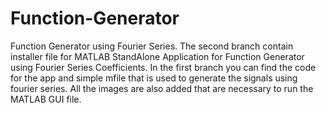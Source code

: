 # Function-Generator
Function Generator using Fourier Series.
The second branch contain installer file for MATLAB StandAlone Application for Function Generator using Fourier Series Coefficients.
In the first branch you can find the code for the app and simple mfile that is used to generate the signals using fourier series.
All the images are also added that are necessary to run the MATLAB GUI file.

